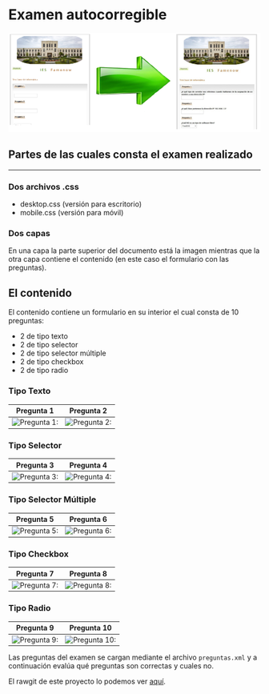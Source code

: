 # Examen autocorregible
![Aspecto:](https://github.com/sergjime/Examen-autocorregible/blob/master/img/aspecto.png) 
## Partes de las cuales consta el examen realizado
------------------------------------------------------------------------------
### Dos archivos .css
- desktop.css (versión para escritorio)
- mobile.css (versión para móvil)
### Dos capas
En una capa la parte superior del documento está la imagen mientras que la otra capa contiene el contenido (en este caso el formulario con las preguntas).
## El contenido
El contenido contiene un formulario en su interior el cual consta de 10 preguntas:
- 2 de tipo texto
- 2 de tipo selector 
- 2 de tipo selector múltiple
- 2 de tipo checkbox
- 2 de tipo radio
### Tipo Texto
| **Pregunta 1** | **Pregunta 2** |
| ---------- | ---------- |
| ![Pregunta 1:](https://github.com/sergjime/Examen-parte1/blob/master/img/pregunta1.png)   | ![Pregunta 2:](https://github.com/sergjime/Examen-parte1/blob/master/img/pregunta2.png)   |
### Tipo Selector
| **Pregunta 3** | **Pregunta 4** |
| ---------- | ---------- |
| ![Pregunta 3:](https://github.com/sergjime/Examen-parte1/blob/master/img/pregunta3.png)   | ![Pregunta 4:](https://github.com/sergjime/Examen-parte1/blob/master/img/pregunta4.png)   |
### Tipo Selector Múltiple
| **Pregunta 5** | **Pregunta 6** |
| ---------- | ---------- |
| ![Pregunta 5:](https://github.com/sergjime/Examen-parte1/blob/master/img/pregunta5.png)   | ![Pregunta 6:](https://github.com/sergjime/Examen-parte1/blob/master/img/pregunta6.png)   |
### Tipo Checkbox
| **Pregunta 7** | **Pregunta 8** |
| ---------- | ---------- |
| ![Pregunta 7:](https://github.com/sergjime/Examen-parte1/blob/master/img/pregunta7.png)   | ![Pregunta 8:](https://github.com/sergjime/Examen-parte1/blob/master/img/pregunta8.png)   |
### Tipo Radio
| **Pregunta 9** | **Pregunta 10** |
| ---------- | ---------- |
| ![Pregunta 9:](https://github.com/sergjime/Examen-parte1/blob/master/img/pregunta9.png)   | ![Pregunta 10:](https://github.com/sergjime/Examen-parte1/blob/master/img/pregunta10.png)   |

Las preguntas del examen se cargan mediante el archivo <code>preguntas.xml</code> y a continuación evalúa qué preguntas son correctas y cuales no.

El rawgit de este proyecto lo podemos ver [aquí](https://rawgit.com/sergjime/Examen-parte1/master/index.html).
